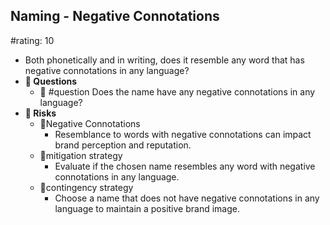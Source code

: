 ## Naming - Negative Connotations
#rating: 10
- Both phonetically and in writing, does it resemble any word that has negative connotations in any language?
- **💭 Questions**
  - 💭 #question Does the name have any negative connotations in any language?
- **🚨 Risks**
  - 🚨Negative Connotations
    - Resemblance to words with negative connotations can impact brand perception and reputation.
  - 🚨mitigation strategy
    - Evaluate if the chosen name resembles any word with negative connotations in any language.
  - 🚨contingency strategy
    - Choose a name that does not have negative connotations in any language to maintain a positive brand image.


